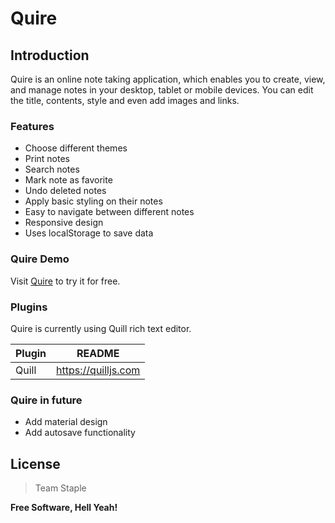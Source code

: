 # Quire

## Introduction
Quire is an online note taking application, which enables you to create, view, and manage notes in your desktop, tablet or mobile devices. You can edit the title, contents, style and even add images and links. 

### Features

* Choose different themes
* Print notes
* Search notes
* Mark note as favorite
* Undo deleted notes
* Apply basic styling on their notes
* Easy to navigate between different notes
* Responsive design
* Uses localStorage to save data 

### Quire Demo 

Visit [Quire](https://quire.com/) to try it for free.

### Plugins

Quire is currently using Quill rich text editor.

| Plugin | README |
| ------ | ------ |
| Quill | https://quilljs.com |

### Quire in future 

 - Add material design
 - Add autosave functionality

License
----

> Team Staple



**Free Software, Hell Yeah!**
